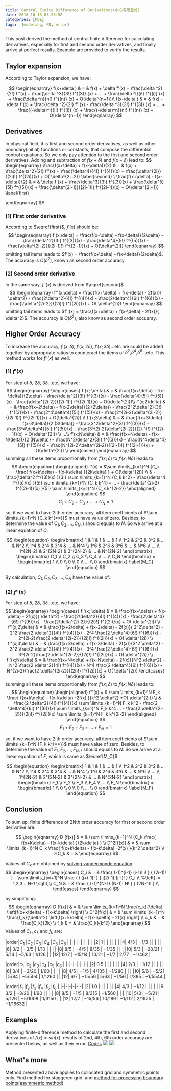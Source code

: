 ```yaml
---
title: Central Finite Difference of Derivatives(中心有限差分)
date: 2016-10-13 03:53:58
categories: [PDE]
tags:  [modeling, FD, error]
---
```


This post derived the method of central finite difference for calculating derivatives, especially for first and second order derivatives, and finally arrive at perfect results. Example are provided to verify the results.

<!-- more -->
<!-- toc -->


## Taylor expansion
According to Taylor expansion, we have:

$$
\begin{eqnarray}
    f(x+\delta ) & = & f(x) +  \delta  f'(x) +
                            \frac{\delta ^2}{2!}  f''(x)  +
                            \frac{\delta ^3}{3!}  f^{(3)} (x)  +
                            ... +
                            \frac{\delta ^i}{i!}  f^{(i)} (x)  +
                            \frac{\delta ^n}{n!}  f^{(n)} (x)  +
                            O(\delta^{n+1})\\
    f(x-\delta ) & = & f(x) -  \delta  f'(x) +
                        \frac{\delta ^2}{2!}  f''(x)  -
                        \frac{\delta ^3}{3!}  f^{(3)} (x)  +
                        ... +
                        \frac{(-\delta)^i}{i!}  f^{(i)} (x)  +
                        \frac{(-\delta)^n}{n!}  f^{(n)} (x)  +
                        O(\delta^{n+1})
\end{eqnarray}
$$


## Derivatives
In physical field, it is first and second order derivatives, as well as other boundary(initial) functions or constants, that compose the differential control equations. So we only pay attention to the first and second order derivatives.
Adding and subtraction of $f(x+\delta)$ and $f(x-\delta)$ lead to:
$$
\begin{eqnarray}
    \frac{f(x+\delta) + f(x-\delta)}{2} & = & f(x) +    \frac{\delta^2}{2!} f''(x) +
                                                        \frac{\delta^4}{4!} f^{(4)}(x) +
                                                        \frac{\delta^{2i}}{(2i)!} f^{(2i)}(x) +
                                                        O( \delta^{2i+2})
                                                        \label{second} \\
    \frac{f(x+\delta) - f(x-\delta)}{2} & = & \delta f'(x) +
                                            \frac{\delta^3}{3!} f^{(3)}(x) +
                                            \frac{\delta^5}{5!} f^{(5)}(x) +
                                            \frac{\delta^{2i-1}}{(2i-1)!} f^{(2i-1)}(x) +
                                            O(\delta^{2i+1})
                                            \label{first}

\end{eqnarray}
$$

### (1) First order derivative
According to $\eqref{first}$, $f'(x)$ should be:
$$
\begin{eqnarray}
    f'(x;\delta) = \frac{f(x+\delta) - f(x-\delta)}{2\delta}
                                                        - \frac{\delta^2}{3!} f^{(3)}(x)
                                                        - \frac{\delta^4}{5!} f^{(5)}(x)
                                                        - \frac{\delta^{2i-2}}{(2i-1)!} f^{(2i-1)}(x)
                                                        + O(\delta^{2i})
\end{eqnarray}
$$
omitting tail items leads to $f'(x) = \frac{f(x+\delta) - f(x-\delta)}{2\delta}$. The accuracy is $O(\delta^2)$, known as second order accuracy.

### (2) Second order derivative
In the same way, $f''(x)$ is derived from $\eqref{second}$
$$
\begin{eqnarray}
 f''(x;\delta)  = \frac{f(x+\delta) + f(x-\delta) - 2f(x)}{ \delta^2}
                                                    - \frac{2\delta^2}{4!} f^{(4)}(x)
                                                    - \frac{2\delta^4}{6!} f^{(6)}(x)
                                                    - \frac{2\delta^{2i-2}}{(2i)!} f^{(2i)}(x)
                                                    + O( \delta^{2i})
\end{eqnarray}
$$
omitting tail items leads to $f''(x) = \frac{f(x+\delta) + f(x-\delta) - 2f(x)}{ \delta^2}$. The accuracy is $O(\delta^2)$, also know as second order accuaray.


## Higher Order Accuracy
To increase the accuracy, $f'(x;\delta)$, $f'(x;2\delta)$, $f'(x;3\delta)$...etc are could be added together by appropriate ratios to counteract the items of $\delta^2$,$\delta^4$,$\delta^6$...etc. This method works for $f''(x)$ as well.
### (1) $f'(x)$
For step of $\delta$, $2\delta$, $3\delta$...etc, we have:
$$
\begin{eqnarray}
    \begin{cases}
        f'(x; \delta) & = & \frac{f(x+\delta) - f(x-\delta)}{2\delta}
                                        - \frac{\delta^2}{3!} f^{(3)}(x)
                                        - \frac{\delta^4}{5!} f^{(5)}(x)
                                        - \frac{\delta^{2i-2}}{(2i-1)!}  f^{(2i-1)}(x)
                                        + O(\delta^{2i})\\
        f'(x;2\delta) & = & \frac{f(x+2\delta) - f(x-2\delta)}{2 (2\delta)}
                                        - \frac{2^2\delta^2}{3!}  f^{(3)}(x)
                                        - \frac{2^4\delta^4}{5!}  f^{(5)}(x)
                                        - \frac{2^{2i-2}\delta^{2i-2}}{(2i-1)!}  f^{(2i-1)}(x)
                                        + O(\delta^{2i}) \\
        f'(x;3\delta) & = & \frac{f(x+3\delta) - f(x-3\delta)}{2 (3\delta)}
                                        - \frac{3^2\delta^2}{3!}  f^{(3)}(x)
                                        - \frac{3^4\delta^4}{5!}  f^{(5)}(x)
                                        - \frac{3^{2i-2}\delta^{2i-2}}{(2i-1)!}  f^{(2i-1)}(x)
                                        + O(\delta^{2i}) \\
        ...\\
        f'(x;N\delta) & = & \frac{f(x+N\delta) - f(x-N\delta)}{2 (N\delta)}
                                        - \frac{N^2\delta^2}{3!}  f^{(3)}(x)
                                        - \frac{N^4\delta^4}{5!}  f^{(5)}(x)
                                        - \frac{N^{2i-2}\delta^{2i-2}}{(2i-1)!}  f^{(2i-1)}(x)
                                        + O(\delta^{2i}) \\
    \end{cases}
\end{eqnarray}
$$
summing all these items proportionally from $f'(x;\delta)$ to $f'(x;N\delta)$ leads to:
$$
\begin{equation}
\begin{aligned}
    f'(x) = &\sum \limits_{k=1}^N {C_k \frac{ f(x+k\delta) - f(x-k\delta) }{2k\delta} } + O(\delta^{2i}) \\
            & - \frac{\delta^2 f^{(3)}(x) }{3!} \sum \limits_{k=1}^N {C_k k^2}
              - \frac{\delta^4 f^{(5)}(x) }{5!} \sum \limits_{k=1}^N {C_k k^4}
              - ...
              - \frac{\delta^{2i-2} f^{(2i-1)}(x) }{5!} \sum \limits_{k=1}^N {C_k k^{2i-2}}
\end{aligned}
\end{equation}
$$
$$
\begin{equation}
C_1+C_2+C_3+...+C_N = 1
\end{equation}
$$

so, if we want to have 2ith order accuracy, all item coefficients of $\sum \limits_{k=1}^N {C_k k^{**}}$ must have value of zero. Besides, to determine the value of $C_1,C_2,...,C_N$, $i$ should equals to $N$. So we arrive at a linear equation of $C$:

$$
\begin{equation}
    \begin{bmatrix}
        1        & 1        & 1        & ... & 1        \\
        1^2      & 2^2      & 3^2      & ... & N^2      \\
        1^4      & 2^4      & 3^4      & ... & N^4      \\
        1^6      & 2^6      & 3^6      & ... & N^6      \\
        ... \\
        1^{2N-2} & 2^{2N-2} & 3^{2N-2} & ... & N^{2N-2}
    \end{bmatrix}
    \begin{bmatrix}
        C_1 \\ C_2 \\ C_3 \\ C_4 \\ ... \\ C_N
    \end{bmatrix}
    =
    \begin{bmatrix}
        1 \\ 0 \\ 0 \\ 0 \\ ... \\ 0
    \end{bmatrix}
    \label{M_C}
\end{equation}
$$

By calculation, $C_1,C_2,C_3,...,C_N$ have the value of:


### (2) $f''(x)$
For step of $\delta$, $2\delta$, $3\delta$...etc, we have:
$$
\begin{eqnarray}
    \begin{cases}
        f''(x; \delta)  & = & \frac{f(x+\delta) + f(x-\delta) - 2f(x)}{ \delta^2}
                                                            - \frac{2\delta^2}{4!} f^{(4)}(x)
                                                            - \frac{2\delta^4}{6!} f^{(6)}(x)
                                                            - \frac{2\delta^{2i-2}}{(2i)!} f^{(2i)}(x)
                                                            + O( \delta^{2i}) \\
f''(x;2\delta)  & = & \frac{f(x+2\delta) + f(x-2\delta) - 2f(x)}{ 2^2\delta^2}
                                                    - 2^2     \frac{2 \delta^2}{4!} f^{(4)}(x)
                                                    - 2^4     \frac{2 \delta^4}{6!} f^{(6)}(x)
                                                    - 2^{2i-2}\frac{2 \delta^{2i-2}}{(2i)!} f^{(2i)}(x)
                                                    + O( \delta^{2i}) \\
f''(x;3\delta)  & = & \frac{f(x+3\delta) + f(x-3\delta) - 2f(x)}{3^2 \delta^2}
                                                    - 3^2     \frac{2 \delta^2}{4!} f^{(4)}(x)
                                                    - 3^4     \frac{2 \delta^4}{6!} f^{(6)}(x)
                                                    - 3^{2i-2}\frac{2 \delta^{2i-2}}{(2i)!} f^{(2i)}(x)
                                                    + O( \delta^{2i}) \\
f''(x;N\delta)  & = & \frac{f(x+N\delta) + f(x-N\delta) - 2f(x)}{N^2 \delta^2}
                                                    - N^2     \frac{2 \delta^2}{4!} f^{(4)}(x)
                                                    - N^4     \frac{2 \delta^4}{6!} f^{(6)}(x)
                                                    - N^{2i-2}\frac{2 \delta^{2i-2}}{(2i)!} f^{(2i)}(x)
                                                    + O( \delta^{2i})
    \end{cases}
\end{eqnarray}
$$
summing all these items proportionally from $f'(x;\delta)$ to $f'(x;N\delta)$ leads to:
$$
\begin{equation}
    \begin{aligned}
        f''(x) = & \sum \limits_{k=1}^N F_k \frac{ f(x+k\delta) - f(x-k\delta) -2f(x) }{k^2 \delta^2} +O( \delta^{2i}) \\
                & - \frac{2 \delta^2}{4!} f^{(4)}(x) \sum \limits_{k=1}^N F_k k^2
                  - \frac{2 \delta^4}{6!} f^{(6)}(x) \sum \limits_{k=1}^N F_k k^4
                  ...
                  - \frac{2 \delta^{2i-2}}{(2i)!} f^{(2i)}(x) \sum \limits_{k=1}^N F_k k^{2i-2}
    \end{aligned}
\end{equation}
$$
$$
\begin{equation}
F_1+F_2+F_3+...+F_N = 1
\end{equation}
$$

so, if we want to have 2ith order accuracy, all item coefficients of $\sum \limits_{k=1}^N {F_k k^{**}}$ must have value of zero. Besides, to determine the value of $F_1,F_2,...,F_N$, $i$ should equals to $N$. So we arrive at a linear equation of $F$, which is same as $\eqref{M_C}$.

$$
\begin{equation}
    \begin{bmatrix}
        1        & 1        & 1        & ... & 1        \\
        1^2      & 2^2      & 3^2      & ... & N^2      \\
        1^4      & 2^4      & 3^4      & ... & N^4      \\
        1^6      & 2^6      & 3^6      & ... & N^6      \\
        ... \\
        1^{2N-2} & 2^{2N-2} & 3^{2N-2} & ... & N^{2N-2}
    \end{bmatrix}
    \begin{bmatrix}
        F_1 \\ F_2 \\ F_3 \\ F_4 \\ ... \\ F_N
    \end{bmatrix}
    =
    \begin{bmatrix}
        1 \\ 0 \\ 0 \\ 0 \\ ... \\ 0
    \end{bmatrix}
    \label{M_F}
\end{equation}
$$


## Conclusion
To sum up, finite difference of 2Nth order accuracy for first or second order derivative are:

$$
\begin{eqnarray}
D  [f(x)]   & = & \sum \limits_{k=1}^N {C_k \frac{ f(x+k\delta) - f(x-k\delta) }{2k\delta} } \\
D^2[f(x)]   & = & \sum \limits_{k=1}^N C_k \frac{ f(x+k\delta) - f(x-k\delta) -2f(x) }{k^2 \delta^2} \\
%C_k         & = &
\end{eqnarray}
$$

Values of $C_k$ are obtained by [solving vandermonde equation](http://sheng09.github.io/2016/10/15/vandermonde/).
$$
\begin{eqnarray}
    \begin{cases}
    C_i & = & \frac{ (-1)^{i-1}  (i-1)! i! } { (2i-1)! } - \sum \limits_{j=i+1}^N \frac  { i (j+i-1)! } { j(2i-1)!(j-i)! } C_i \\
    %\left[ i= 1,2,3...,N-1 \right]\\
    C_N & = & \frac  { (-1)^{N-1}  (N-1)! N! } { (2N-1)! } \\
    \end{cases}
\end{eqnarray}
$$

by simplifying:
$$
\begin{eqnarray}
D  [f(x)]   & = & \sum \limits_{k=1}^N  \frac{c_k}{\delta}   \left[f(x+k\delta) - f(x-k\delta)         \right] \\
D^2[f(x)]   & = & \sum \limits_{k=1}^N  \frac{f_k}{\delta^2} \left[f(x+k\delta) - f(x-l\delta) - 2f(x) \right]  \\
c_k         & = & \frac{C_k}{2k} \\
f_k         & = & \frac{C_k}{k^2}
\end{eqnarray}
$$
Values of $C_k$, $c_k$ and $f_k$ are:

|order|$C_{1}$ |$C_{2}$ |$C_{3}$ |$C_{4}$ |$C_{5}$ |$C_{6}$ |
|-|-|-|-|-|-|
|2| $1$ | | | | | |
|4| $4/3$ | $-1/3$ | | | | |
|6| $3/2$ | $-3/5$ | $1/10$ | | | |
|8| $8/5$ | $-4/5$ | $8/35$ | $-1/35$ | | |
|10| $5/3$ | $-20/21$ | $5/14$ | $-5/63$ | $1/126$ | |
|12| $12/7$ | $-15/14$ | $10/21$ | $-1/7$ | $2/77$ | $-1/462$ |

|order|$c_{1}$ |$c_{2}$ |$c_{3}$ |$c_{4}$ |$c_{5}$ |$c_{6}$ |
|-|-|-|-|-|-|
|2| $0.5$ | | | | | |
|4| $2/3$ | $-1/12$ | | | | |
|6| $3/4$ | $-3/20$ | $1/60$ | | | |
|8| $4/5$ | $-1/5$ | $4/105$ | $-1/280$ | | |
|10| $5/6$ | $-5/21$ | $5/84$ | $-5/504$ | $1/1260$ | |
|12| $6/7$ | $-15/56$ | $5/63$ | $-1/56$ | $1/385$ | $-1/5544$ |

|order|$f_{1}$ |$f_{2}$ |$f_{3}$ |$f_{4}$ |$f_{5}$ |$f_{6}$ |
|-|-|-|-|-|-|
|2| $1.0$ | | | | | |
|4| $4/3$ | $-1/12$ | | | | |
|6| $3/2$ | $-3/20$ | $1/90$ | | | |
|8| $8/5$ | $-1/5$ | $8/315$ | $-1/560$ | | |
|10| $5/3$ | $-5/21$ | $5/126$ | $-5/1008$ | $1/3150$ | |
|12| $12/7$ | $-15/56$ | $10/189$ | $-1/112$ | $2/1925$ | $-1/16632$ |

## Examples
Applying finite-difference method to calculate the first and second derivatives of $f(x)=sin(x)$, results of 2nd, 4th, 6th order accuracy are presented below, as well as their error.
[Codes](/exam/fd_eg.m)
![](/finite-difference/1st.jpg)
![](/finite-difference/2nd.jpg)

## What's more
Method presented above applies to collocated grid and symmetric points only. Find method for staggered grid, and [method for processing boundary points(asymmetric method)](http://sheng09.github.io/2016/10/17/finite-difference-asymmetric/).

